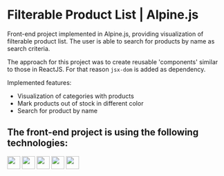 # Filterable Product List | Alpine.js

Front-end project implemented in Alpine.js, providing visualization of filterable product list.
The user is able to search for products by name as search criteria.

The approach for this project was to create reusable 'components' similar to those in ReactJS.
For that reason `jsx-dom` is added as dependency.

Implemented features: 

* Visualization of categories with products
* Mark products out of stock in different color
* Search for product by name

## The front-end project is using the following technologies:

<img src="https://img.shields.io/badge/Alpine.JS-311C87?style=flat&logo=alpine.js&color=white" height="30"> <img src="https://img.shields.io/badge/Bootstrap-%23563D7C.svg?style=flat&logo=bootstrap&color=white&logoColor=purple" height="30"> <img src="https://img.shields.io/badge/Webpack-%238DD6F9.svg?style=flat&logo=webpack&color=white&logoColor=blue" height="30"> <img src="https://img.shields.io/badge/http--server-311C87?style=flat&color=white" height="30"> <img src="https://img.shields.io/badge/jsx--dom-311C87?style=flat&color=white" height="30">